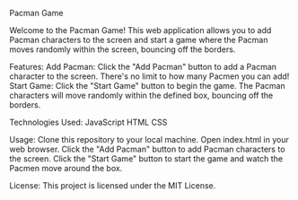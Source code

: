 Pacman Game

Welcome to the Pacman Game! This web application allows you to add Pacman characters to the screen and start a game where the Pacman moves randomly within the screen, bouncing off the borders.

Features:
Add Pacman: Click the "Add Pacman" button to add a Pacman character to the screen. There's no limit to how many Pacmen you can add!
Start Game: Click the "Start Game" button to begin the game. The Pacman characters will move randomly within the defined box, bouncing off the borders.

Technologies Used:
JavaScript
HTML
CSS

Usage:
Clone this repository to your local machine.
Open index.html in your web browser.
Click the "Add Pacman" button to add Pacman characters to the screen.
Click the "Start Game" button to start the game and watch the Pacmen move around the box.

License:
This project is licensed under the MIT License. 
